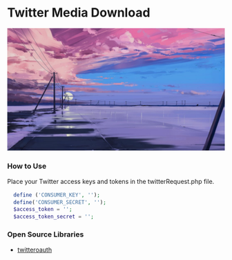 # Twitter Media Download
![WebsiteBackground](/assets/desktop_bg.png)

### How to Use
Place your Twitter access keys and tokens in the twitterRequest.php file. 
```php
  define ('CONSUMER_KEY', '');
  define('CONSUMER_SECRET', '');
  $access_token = '';
  $access_token_secret = '';
```

### Open Source Libraries 
* [twitteroauth](https://github.com/abraham/twitteroauth)
